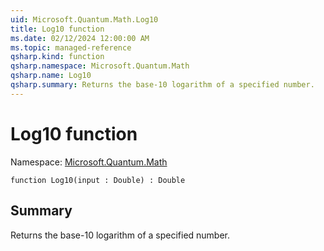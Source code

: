 ```yaml
---
uid: Microsoft.Quantum.Math.Log10
title: Log10 function
ms.date: 02/12/2024 12:00:00 AM
ms.topic: managed-reference
qsharp.kind: function
qsharp.namespace: Microsoft.Quantum.Math
qsharp.name: Log10
qsharp.summary: Returns the base-10 logarithm of a specified number.
---
```


# Log10 function

Namespace: [Microsoft.Quantum.Math](xref:Microsoft.Quantum.Math)

```qsharp
function Log10(input : Double) : Double
```

## Summary
Returns the base-10 logarithm of a specified number.
